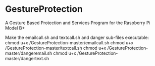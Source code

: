 # GestureProtection
A Gesture Based Protection and Services Program for the Raspberry Pi Model B+

Make the emailcall.sh and textcall.sh and danger sub-files executable:
chmod u+x /GestureProtection-master/emailcall.sh
chmod u+x /GestureProtection-master/textcall.sh
chmod u+x /GestureProtection-master/dangeremail.sh
chmod u+x /GestureProtection-master/dangertext.sh
